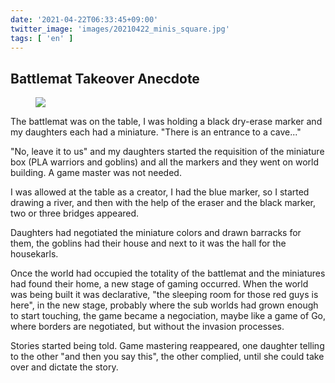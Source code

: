 ```yaml
---
date: '2021-04-22T06:33:45+09:00'
twitter_image: 'images/20210422_minis_square.jpg'
tags: [ 'en' ]
---
```


## Battlemat Takeover Anecdote

<figure class="banner">
<img src="images/20210422_minis.jpg" loading="lazy" />
<figcaption>
</figcaption>
</figure>

The battlemat was on the table, I was holding a black dry-erase marker and my daughters each had a miniature. "There is an entrance to a cave..."

"No, leave it to us" and my daughters started the requisition of the miniature box (PLA warriors and goblins) and all the markers and they went on world building. A game master was not needed.

I was allowed at the table as a creator, I had the blue marker, so I started drawing a river, and then with the help of the eraser and the black marker, two or three bridges appeared.

Daughters had negotiated the miniature colors and drawn barracks for them, the goblins had their house and next to it was the hall for the housekarls.

Once the world had occupied the totality of the battlemat and the miniatures had found their home, a new stage of gaming occurred. When the world was being built it was declarative, "the sleeping room for those red guys is here", in the new stage, probably where the sub worlds had grown enough to start touching, the game became a negociation, maybe like a game of Go, where borders are negotiated, but without the invasion processes.

Stories started being told. Game mastering reappeared, one daughter telling to the other "and then you say this", the other complied, until she could take over and dictate the story.


